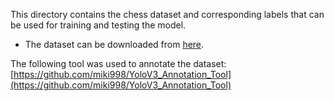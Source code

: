 This directory contains the chess dataset and corresponding labels that can be used for training and testing the model.

- The dataset can be downloaded from [here](https://drive.google.com/file/d/1v1XuRZN5wwNFHKOw4zdQo7T_yR9SC0p_/view?usp=sharing).

The following tool was used to annotate the dataset:  
[https://github.com/miki998/YoloV3_Annotation_Tool](https://github.com/miki998/YoloV3_Annotation_Tool)
